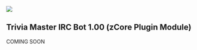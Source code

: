 <img src="https://m0de-60.github.io/web/trivia-master-logo.png">

<h2>Trivia Master IRC Bot 1.00 (zCore Plugin Module)</h2>

COMING SOON
